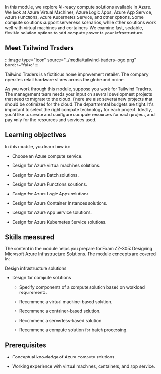 In this module, we explore AI-ready compute solutions available in Azure. We look at Azure Virtual Machines, Azure Logic Apps, Azure App Service, Azure Functions, Azure Kubernetes Service, and other options. Some compute solutions support serverless scenarios, while other solutions work well with virtual machines and containers. We examine fast, scalable, flexible solution options to add compute power to your infrastructure. 

## Meet Tailwind Traders

:::image type="icon" source="../media/tailwind-traders-logo.png" border="false":::

Tailwind Traders is a fictitious home improvement retailer. The company operates retail hardware stores across the globe and online.

As you work through this module, suppose you work for Tailwind Traders. The management team needs your input on several development projects that need to migrate to the cloud. There are also several new projects that should be optimized for the cloud. The departmental budgets are tight. It's important to select the right compute technology for each project. Ideally, you'd like to create and configure compute resources for each project, and pay only for the resources and services used.

## Learning objectives

In this module, you learn how to:

- Choose an Azure compute service.

- Design for Azure virtual machines solutions.

- Design for Azure Batch solutions.

- Design for Azure Functions solutions.

- Design for Azure Logic Apps solutions.

- Design for Azure Container Instances solutions.

- Design for Azure App Service solutions.

- Design for Azure Kubernetes Service solutions.

## Skills measured 

The content in the module helps you prepare for Exam AZ-305: Designing Microsoft Azure Infrastructure Solutions. The module concepts are covered in:

Design infrastructure solutions

- Design for compute solutions

   - Specify components of a compute solution based on workload requirements.

   - Recommend a virtual machine-based solution.

   - Recommend a container-based solution.

   - Recommend a serverless-based solution.

   - Recommend a compute solution for batch processing.

## Prerequisites

- Conceptual knowledge of Azure compute solutions.

- Working experience with virtual machines, containers, and app service.